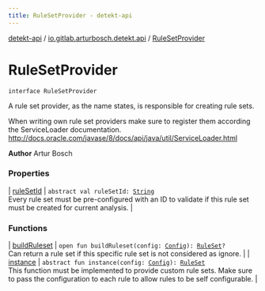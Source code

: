```yaml
---
title: RuleSetProvider - detekt-api
---
```


[detekt-api](../../index.html) / [io.gitlab.arturbosch.detekt.api](../index.html) / [RuleSetProvider](./index.html)

# RuleSetProvider

`interface RuleSetProvider`

A rule set provider, as the name states, is responsible for creating rule sets.

When writing own rule set providers make sure to register them according the ServiceLoader documentation.
http://docs.oracle.com/javase/8/docs/api/java/util/ServiceLoader.html

**Author**
Artur Bosch

### Properties

| [ruleSetId](rule-set-id.html) | `abstract val ruleSetId: `[`String`](https://kotlinlang.org/api/latest/jvm/stdlib/kotlin/-string/index.html)<br>Every rule set must be pre-configured with an ID to validate if this rule set must be created for current analysis. |

### Functions

| [buildRuleset](build-ruleset.html) | `open fun buildRuleset(config: `[`Config`](../-config/index.html)`): `[`RuleSet`](../-rule-set/index.html)`?`<br>Can return a rule set if this specific rule set is not considered as ignore. |
| [instance](instance.html) | `abstract fun instance(config: `[`Config`](../-config/index.html)`): `[`RuleSet`](../-rule-set/index.html)<br>This function must be implemented to provide custom rule sets. Make sure to pass the configuration to each rule to allow rules to be self configurable. |

